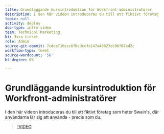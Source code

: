 ```yaml
---
title: Grundläggande kursintroduktion för Workfront-administratörer
description: I den här videon introduceras du till ett fiktivt företag som heter Swain's, där användarna lär sig att använda - precis som du.
topic: null
activity: deploy
doc-type: intro video
team: Technical Marketing
kt: Jira ticket
role: Admin
source-git-commit: 7cdce710ecc6fbcdccfe147a40623dc96f07ed2c
workflow-type: tm+mt
source-wordcount: '56'
ht-degree: 0%

---
```


# Grundläggande kursintroduktion för Workfront-administratörer

I den här videon introduceras du till ett fiktivt företag som heter Swain&#39;s, där användarna lär sig att använda - precis som du.

>[!VIDEO](https://video.tv.adobe.com/v/335064/?quality=12)
